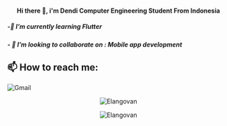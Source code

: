 


<h4 align="center">Hi there 👋, i'm Dendi Computer Engineering Student From Indonesia </h4>

<h5>-🌱 I’m currently learning Flutter </h5>
<h5>- 👯 I’m looking to collaborate on : Mobile app development </h5>

<h2> 📫 How to reach me: </h2>

<img alt="Gmail" src="https://img.shields.io/badge/dendiaryar@gmail.com-D14836?style=for-the-badge&logo=gmail&logoColor=white" />

<p align="center">
	<img src=https://github-readme-stats.vercel.app/api?username=dendiaryar&show_icons=true&theme=blueberry alt=Elangovan />
</p>

<p align="center">
	<img src=https://github-readme-stats.vercel.app/api/top-langs/?username=codestronaut&layout=compact&theme=blueberry alt=Elangovan />
</p>



